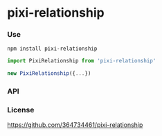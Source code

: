 # pixi-relationship

### Use

```shell
npm install pixi-relationship
```

```js
import PixiRelationship from 'pixi-relationship'

new PixiRelationship({...})
```

### API


### License

https://github.com/364734461/pixi-relationship
